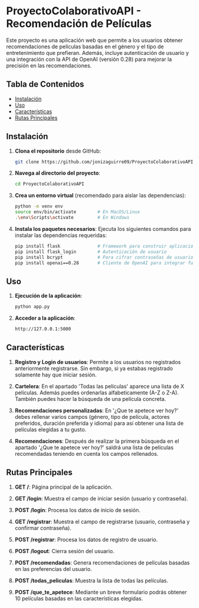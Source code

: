 # ProyectoColaborativoAPI - Recomendación de Películas

Este proyecto es una aplicación web que permite a los usuarios obtener recomendaciones de películas basadas en el género y el tipo de entretenimiento que prefieran. Además, incluye autenticación de usuario y una integración con la API de OpenAI (versión 0.28) para mejorar la precisión en las recomendaciones.

## Tabla de Contenidos
- [Instalación](#instalación)
- [Uso](#uso)
- [Características](#características)
- [Rutas Principales](#rutas-principales)


## Instalación

1. **Clona el repositorio** desde GitHub:
    ```bash
    git clone https://github.com/jonizaguirre09/ProyectoColaborativoAPI.git
    ```
   
2. **Navega al directorio del proyecto**:
    ```bash
    cd ProyectoColaborativoAPI
    ```

3. **Crea un entorno virtual** (recomendado para aislar las dependencias):
    ```bash
    python -m venv env
    source env/bin/activate        # En MacOS/Linux
    .\env\Scripts\activate         # En Windows
    ```

4. **Instala los paquetes necesarios**:
   Ejecuta los siguientes comandos para instalar las dependencias requeridas:
   ```bash
   pip install flask              # Framework para construir aplicaciones web
   pip install flask_login        # Autenticación de usuario
   pip install bcrypt             # Para cifrar contraseñas de usuario
   pip install openai==0.28       # Cliente de OpenAI para integrar funcionalidades de IA

## Uso

1. **Ejecución de la aplicación**:
   ```bash
   python app.py
   
2. **Acceder a la aplicación**:
   ```bash
   http://127.0.0.1:5000

   
## Características

1. **Registro y Login de usuarios**:
   Permite a los usuarios no registrados anteriormente registrarse. Sin embargo, si ya estabas registrado solamente hay que iniciar sesión.

2. **Cartelera**:
   En el apartado 'Todas las películas' aparece una lista de X películas. Además puedes ordenarlas alfabeticamente (A-Z o Z-A). También puedes hacer la búsqueda de una película concreta.

3. **Recomendaciones personalizadas**:
   En '¿Que te apetece ver hoy?' debes rellenar varios campos (género, tipo de película, actores preferidos, duración preferida y idioma) para así obtener una lista de películas elegidas a tu gusto.

4. **Recomendaciones**:
   Después de realizar la primera búsqueda en el apartado '¿Que te apetece ver hoy?' saldrá una lista de películas recomendadas teniendo en cuenta los campos rellenados.


## Rutas Principales

1. **GET /**:
   Página principal de la aplicación.

2. **GET /login**:
   Muestra el campo de iniciar sesión (usuario y contraseña).

3. **POST /login**:
   Procesa los datos de inicio de sesión.

4. **GET /registrar**:
   Muestra el campo de registrarse (usuario, contraseña y confirmar contraseña).

5. **POST /registrar**:
   Procesa los datos de registro de usuario.

6. **POST /logout**:
   Cierra sesión del usuario.

7. **POST /recomendadas**:
   Genera recomendaciones de películas basadas en las preferencias del usuario.

8. **POST /todas_peliculas**:
   Muestra la lista de todas las películas.

9. **POST /que_te_apetece**:
   Mediante un breve formulario podrás obtener 10 películas basadas en las características elegidas.
